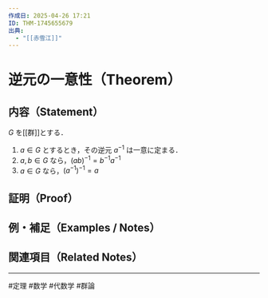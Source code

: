 ```yaml
---
作成日: 2025-04-26 17:21
ID: THM-1745655679
出典:
  - "[[赤雪江]]"
---
```


# 逆元の一意性（Theorem）

## 内容（Statement）

$G$ を[[群]]とする．
1. $a \in G$ とするとき，その逆元 $a^{-1}$ は一意に定まる．
2. $a,b \in G$ なら，$(ab)^{-1} = b^{-1}a^{-1}$
3. $a \in G$ なら，$(a^{-1})^{-1} = a$

## 証明（Proof）



## 例・補足（Examples / Notes）



## 関連項目（Related Notes）



---
#定理 #数学 #代数学 #群論 